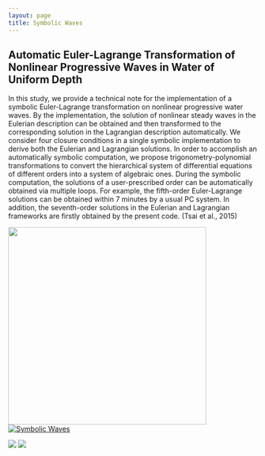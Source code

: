 ```yaml
---
layout: page
title: Symbolic Waves
---
```

## Automatic Euler-Lagrange Transformation of Nonlinear Progressive Waves in Water of Uniform Depth

In this study, we provide a technical note for the implementation of a symbolic Euler-Lagrange transformation on nonlinear progressive water waves. 
By the implementation, the solution of nonlinear steady waves in the Eulerian description can be obtained and then transformed to the corresponding solution in the Lagrangian description automatically. 
We consider four closure conditions in a single symbolic implementation to derive both the Eulerian and Lagrangian solutions. In order to accomplish an automatically symbolic computation, we propose trigonometry-polynomial transformations to convert the hierarchical system of differential equations of different orders into a system of algebraic ones. 
During the symbolic computation, the solutions of a user-prescribed order can be automatically obtained via multiple loops. For example, the fifth-order Euler-Lagrange solutions can be obtained within 7 minutes by a usual PC system. In addition, the seventh-order solutions in the Eulerian and Lagrangian frameworks are firstly obtained by the present code. (Tsai et al., 2015)

<img src="https://static.wixstatic.com/media/d19f46_156513a96ab24ad7985d6306f536f64b.png/v1/fill/w_541,h_349,al_c,q_85,usm_0.66_1.00_0.01/d19f46_156513a96ab24ad7985d6306f536f64b.webp" width="400" height="400"> [![Symbolic Waves](http://img.youtube.com/vi/WVx88BXGSKA/0.jpg)](https://www.youtube.com/watch?v=WVx88BXGSKA)

<img src="https://static.wixstatic.com/media/d19f46_42890b6b20ae4418b920762e0532be6a.png/v1/fill/w_514,h_186,al_c,q_85,usm_0.66_1.00_0.01/d19f46_42890b6b20ae4418b920762e0532be6a.webp"> <img src="https://static.wixstatic.com/media/d19f46_ee830aa9bfc148b2aa842b60c7026a68.jpg/v1/fill/w_599,h_210,al_c,q_80,usm_0.66_1.00_0.01/d19f46_ee830aa9bfc148b2aa842b60c7026a68.webp">

